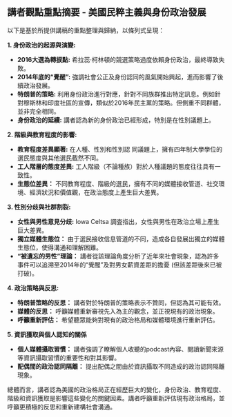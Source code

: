 ## 講者觀點重點摘要 - 美國民粹主義與身份政治發展

以下是基於所提供講稿的重點整理與歸納，以條列式呈現：

**1. 身份政治的起源與演變:**

*   **2016大選為轉捩點:** 希拉蕊·柯林頓的競選策略過度依賴身份政治，最終導致失敗。
*   **2014年底的“覺醒”:** 強調社會公正及身份認同的風氣開始興起，進而影響了後續政治發展。
*   **特朗普的策略:** 利用身份政治進行對應，針對不同族群推出特定訊息。例如針對穆斯林和印度社區的宣傳，類似於2016年民主黨的策略。但側重不同群體，並非完全相同。
*   **身份政治的延續:**  講者認為新的身份政治已經形成，特別是在性別議題上。

**2. 階級與教育程度的影響:**

*   **教育程度差異顯著:** 在人種、性別和性別認 同議題上，擁有四年制大學學位的選民態度與其他選民截然不同。
*   **工人階層的態度差異:** 工人階級（不論種族）對於人種議題的態度往往具有一致性。
*   **生態位差異：**  不同教育程度、階級的選民，擁有不同的媒體接收管道、社交環境、經濟狀況和價值觀，在政治態度上產生巨大差異。

**3. 性別分歧與社群割裂:**

*   **女性與男性意見分歧:**  Iowa Celtsa 調査指出，女性與男性在政治立場上產生巨大差異。
*   **獨立媒體生態位：**  由于選民接收信息管道的不同，造成各自發展出獨立的媒體生態位，使得溝通和理解困難。
*   **“被遺忘的男性”理論：** 講者從該理論角度分析了近年來社會現象，認為許多事件可以追溯至2014年的“覺醒”及對男女薪資差距的擔憂 (但該差距後來已被打破)。

**4.  政治策略與反思:**

*  **特朗普策略的反思：** 講者對於特朗普的策略表示不贊同，但認為其可能有效。
*   **媒體的反思：**  呼籲媒體重新審視先入為主的觀念，並正視現有的政治現象。
*   **呼籲重新評估：** 希望聽眾能夠對現有的政治格局和媒體環境進行重新評估。

**5.  資訊獲取與個人認知的關係**

*   **個人媒體攝取習慣：** 講者強調了瞭解個人收聽的podcast內容、閱讀新聞來源等資訊攝取習慣的重要性和對其影響。
*   **配偶間的政治認同隔離：** 提出配偶之間由於資訊攝取不同造成的政治認同隔離現象。

總體而言，講者認為美國的政治格局正在經歷巨大的變化，身份政治、教育程度、階級和資訊獲取是影響這些變化的關鍵因素。講者呼籲重新評估現有政治格局，並呼籲更積極的反思和重新建構社會溝通。